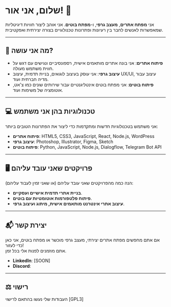 # שלום, אני אור! 👋

אני **מפתח אתרים**, **מעצב גרפי**, ו-**מפתח בוטים**. אני אוהב ליצור חוויות דיגיטליות שמאפשרות לאנשים לחבר בין רעיונות ופתרונות טכנולוגיים בצורה יצירתית ואפקטיבית.

---

## 🚀 מה אני עושה?

- **פיתוח אתרים**: אני בונה אתרים מותאמים אישית, רספונסיביים ונגישים עם דגש על חווית משתמש מעולה.
- **עיצוב גרפי**: אני עוסק בעיצוב לוגואים, בניית תדמית, עיצוב UX/UI, עיצוב עבור מדיה חברתית ועוד.
- **פיתוח בוטים**: אני מפתח בוטים אינטליגנטיים עבור שירותים שונים כמו צ'אט, אוטומציה של משימות ועוד.

---

## 💻 טכנולוגיות בהן אני משתמש
אני משתמש בטכנולוגיות חדשות ומתקדמות כדי ליצור את הפתרונות הטובים ביותר:
- **פיתוח אתרים**: HTML5, CSS3, JavaScript, React, Node.js, WordPress
- **עיצוב גרפי**: Photoshop, Illustrator, Figma, Sketch
- **פיתוח בוטים**: Python, JavaScript, Node.js, Dialogflow, Telegram Bot API

---

## 🖥️ פרויקטים שאני עובד עליהם
הנה כמה מהפרויקטים שאני עובד עליהם (או שאני זמין לעבוד עליהם):
- **בניית אתרי תדמית אישיים ועסקיים**.
- **פיתוח פלטפורמות אוטומטיות עם בוטים**.
- **עיצוב אתרי אינטרנט מותאמים אישית, מיתוג ועיצוב גרפי**.

---

## 📬 יצירת קשר
אם אתם מחפשים מפתח אתרים יצירתי, מעצב גרפי מוכשר או מפתח בוטים, אני כאן כדי לעזור!  
אתם מוזמנים לפנות אלי בכל זמן.
- **LinkedIn**: [SOON]
- **Discord**:

---

## ⚖️ רישוי
העבודות שלי נעשו בהתאם לרישוי [GPL3]  

